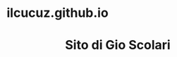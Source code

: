 # ilcucuz.github.io
<html>
<head>
    <title>  Sito di Gio Scolari  </title>
</head>
<body>
    <h1> <center> Sito di Gio Scolari </center </h1>
</body>
</html>
